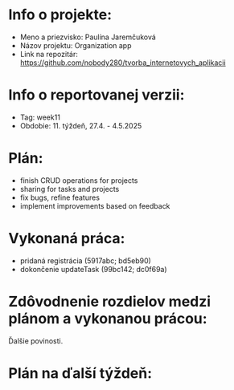 # Info o projekte:
- Meno a priezvisko: Paulína Jaremčuková
- Názov projektu: Organization app
- Link na repozitár: https://github.com/nobody280/tvorba_internetovych_aplikacii

# Info o reportovanej verzii:  
- Tag: week11               
- Obdobie: 11. týždeň, 27.4. - 4.5.2025 

# Plán:
- finish CRUD operations for projects
- sharing for tasks and projects
- fix bugs, refine features
- implement improvements based on feedback

# Vykonaná práca:
- pridaná registrácia (5917abc; bd5eb90)
- dokončenie updateTask (99bc142; dc0f69a)
  
# Zdôvodnenie rozdielov medzi plánom a vykonanou prácou:
Ďalšie povinosti.

# Plán na ďalší týždeň:
